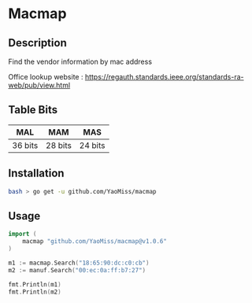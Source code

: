 # Macmap

## Description

Find the vendor information by mac address

Office lookup website : https://regauth.standards.ieee.org/standards-ra-web/pub/view.html

## Table Bits
| MAL     | MAM     | MAS     |
|---------|---------|---------|
| 36 bits | 28 bits | 24 bits |

## Installation

```bash
bash > go get -u github.com/YaoMiss/macmap
```

## Usage

```go
import (
    macmap "github.com/YaoMiss/macmap@v1.0.6"
)

m1 := macmap.Search("18:65:90:dc:c0:cb")
m2 := manuf.Search("00:ec:0a:ff:b7:27")

fmt.Println(m1)
fmt.Println(m2)
```